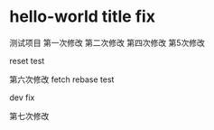 # hello-world title fix
测试项目
第一次修改
第二次修改
第四次修改
第5次修改

reset test

第六次修改
fetch rebase test

dev fix

第七次修改
